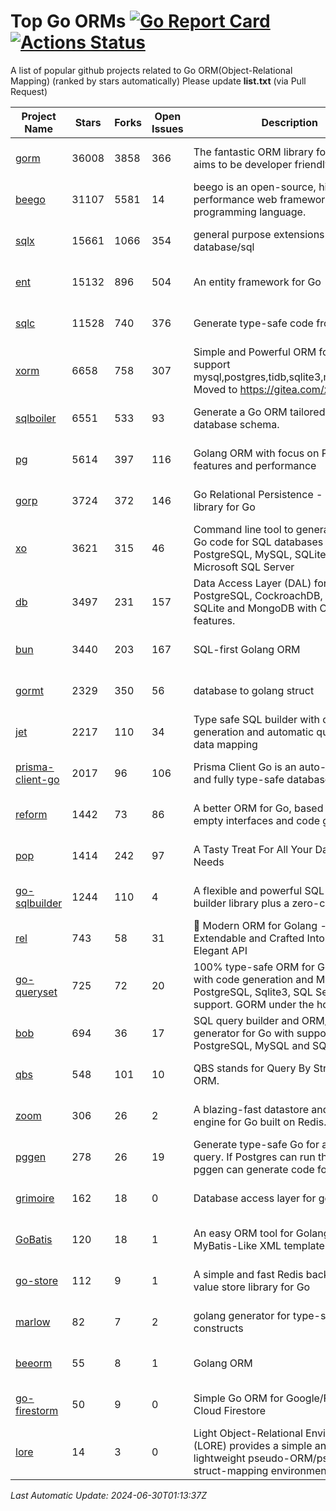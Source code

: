 # Top Go ORMs [![Go Report Card](https://goreportcard.com/badge/github.com/d-tsuji/awesome-go-orms)](https://goreportcard.com/report/github.com/d-tsuji/awesome-go-orms) [![Actions Status](https://github.com/d-tsuji/awesome-go-orms/workflows/CI/badge.svg)](https://github.com/d-tsuji/awesome-go-orms/actions)
A list of popular github projects related to Go ORM(Object-Relational Mapping) (ranked by stars automatically)
Please update **list.txt** (via Pull Request)

| Project Name | Stars | Forks | Open Issues | Description | Last Update |
| ------------ | ----- | ----- | ----------- | ----------- | ----------- |
| [gorm](https://github.com/go-gorm/gorm) | 36008 | 3858 | 366 | The fantastic ORM library for Golang, aims to be developer friendly | 2024-06-29 21:55:09 |
| [beego](https://github.com/beego/beego) | 31107 | 5581 | 14 | beego is an open-source, high-performance web framework for the Go programming language. | 2024-06-29 10:50:47 |
| [sqlx](https://github.com/jmoiron/sqlx) | 15661 | 1066 | 354 | general purpose extensions to golang's database/sql | 2024-06-29 17:28:40 |
| [ent](https://github.com/ent/ent) | 15132 | 896 | 504 | An entity framework for Go | 2024-06-29 21:57:30 |
| [sqlc](https://github.com/sqlc-dev/sqlc) | 11528 | 740 | 376 | Generate type-safe code from SQL | 2024-06-30 00:51:37 |
| [xorm](https://github.com/go-xorm/xorm) | 6658 | 758 | 307 | Simple and Powerful ORM for Go, support mysql,postgres,tidb,sqlite3,mssql,oracle, Moved to https://gitea.com/xorm/xorm | 2024-06-26 06:48:45 |
| [sqlboiler](https://github.com/volatiletech/sqlboiler) | 6551 | 533 | 93 | Generate a Go ORM tailored to your database schema. | 2024-06-29 23:27:08 |
| [pg](https://github.com/go-pg/pg) | 5614 | 397 | 116 | Golang ORM with focus on PostgreSQL features and performance | 2024-06-30 00:51:50 |
| [gorp](https://github.com/go-gorp/gorp) | 3724 | 372 | 146 | Go Relational Persistence - an ORM-ish library for Go | 2024-06-27 06:24:23 |
| [xo](https://github.com/xo/xo) | 3621 | 315 | 46 | Command line tool to generate idiomatic Go code for SQL databases supporting PostgreSQL, MySQL, SQLite, Oracle, and Microsoft SQL Server | 2024-06-29 23:25:32 |
| [db](https://github.com/upper/db) | 3497 | 231 | 157 | Data Access Layer (DAL) for PostgreSQL, CockroachDB, MySQL, SQLite and MongoDB with ORM-like features. | 2024-06-29 11:27:48 |
| [bun](https://github.com/uptrace/bun) | 3440 | 203 | 167 | SQL-first Golang ORM | 2024-06-28 17:19:40 |
| [gormt](https://github.com/xxjwxc/gormt) | 2329 | 350 | 56 | database to golang struct | 2024-06-27 16:13:07 |
| [jet](https://github.com/go-jet/jet) | 2217 | 110 | 34 | Type safe SQL builder with code generation and automatic query result data mapping | 2024-06-29 16:39:08 |
| [prisma-client-go](https://github.com/steebchen/prisma-client-go) | 2017 | 96 | 106 | Prisma Client Go is an auto-generated and fully type-safe database client | 2024-06-29 07:54:11 |
| [reform](https://github.com/go-reform/reform) | 1442 | 73 | 86 | A better ORM for Go, based on non-empty interfaces and code generation. | 2024-06-23 15:00:29 |
| [pop](https://github.com/gobuffalo/pop) | 1414 | 242 | 97 | A Tasty Treat For All Your Database Needs | 2024-06-26 16:03:26 |
| [go-sqlbuilder](https://github.com/huandu/go-sqlbuilder) | 1244 | 110 | 4 | A flexible and powerful SQL string builder library plus a zero-config ORM. | 2024-06-29 23:15:19 |
| [rel](https://github.com/go-rel/rel) | 743 | 58 | 31 | :gem: Modern ORM for Golang - Testable, Extendable and Crafted Into a Clean and Elegant API | 2024-06-24 02:06:47 |
| [go-queryset](https://github.com/jirfag/go-queryset) | 725 | 72 | 20 | 100% type-safe ORM for Go (Golang) with code generation and MySQL, PostgreSQL, Sqlite3, SQL Server support. GORM under the hood. | 2024-06-19 12:42:54 |
| [bob](https://github.com/stephenafamo/bob) | 694 | 36 | 17 | SQL query builder and ORM/Factory generator for Go with support for PostgreSQL, MySQL and SQLite | 2024-06-30 00:23:24 |
| [qbs](https://github.com/coocood/qbs) | 548 | 101 | 10 | QBS stands for Query By Struct. A Go ORM. | 2024-05-23 13:06:26 |
| [zoom](https://github.com/albrow/zoom) | 306 | 26 | 2 | A blazing-fast datastore and querying engine for Go built on Redis. | 2024-06-12 14:00:21 |
| [pggen](https://github.com/jschaf/pggen) | 278 | 26 | 19 | Generate type-safe Go for any Postgres query. If Postgres can run the query, pggen can generate code for it. | 2024-06-25 20:30:39 |
| [grimoire](https://github.com/Fs02/grimoire) | 162 | 18 | 0 | Database access layer for golang | 2024-05-30 11:14:37 |
| [GoBatis](https://github.com/mei-rune/GoBatis) | 120 | 18 | 1 | An easy ORM tool for Golang, support MyBatis-Like XML template SQL | 2024-06-24 23:43:40 |
| [go-store](https://github.com/gosuri/go-store) | 112 | 9 | 1 | A simple and fast Redis backed key-value store library for Go | 2023-09-25 03:42:25 |
| [marlow](https://github.com/dadleyy/marlow) | 82 | 7 | 2 | golang generator for type-safe sql api constructs | 2024-01-25 13:28:04 |
| [beeorm](https://github.com/latolukasz/beeorm) | 55 | 8 | 1 | Golang ORM | 2024-01-09 19:00:44 |
| [go-firestorm](https://github.com/jschoedt/go-firestorm) | 50 | 9 | 0 | Simple Go ORM for Google/Firebase Cloud Firestore | 2024-05-24 08:10:04 |
| [lore](https://github.com/abrahambotros/lore) | 14 | 3 | 0 | Light Object-Relational Environment (LORE) provides a simple and lightweight pseudo-ORM/pseudo-struct-mapping environment for Go | 2023-09-25 08:03:17 |

*Last Automatic Update: 2024-06-30T01:13:37Z*